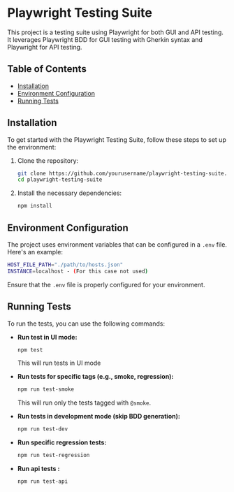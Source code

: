 # Playwright Testing Suite

This project is a testing suite using Playwright for both GUI and API testing. It leverages Playwright BDD for GUI testing with Gherkin syntax and Playwright for API testing.
## Table of Contents

- [Installation](#installation)
- [Environment Configuration](#environment-configuration)
- [Running Tests](#running-tests)


## Installation

To get started with the Playwright Testing Suite, follow these steps to set up the environment:

1. Clone the repository:

   ```bash
   git clone https://github.com/yourusername/playwright-testing-suite.git
   cd playwright-testing-suite
   ```

2. Install the necessary dependencies:

   ```bash
   npm install
   ```

## Environment Configuration

The project uses environment variables that can be configured in a `.env` file. Here's an example:

```bash
HOST_FILE_PATH="./path/to/hosts.json"
INSTANCE=localhost - (For this case not used)
```

Ensure that the `.env` file is properly configured for your environment.

## Running Tests

To run the tests, you can use the following commands:

- **Run test in UI mode:**

   ```bash
   npm test
   ```

  This will run tests in UI mode

- **Run tests for specific tags (e.g., smoke, regression):**

   ```bash
   npm run test-smoke
   ```

  This will run only the tests tagged with `@smoke`.

- **Run tests in development mode (skip BDD generation):**

   ```bash
   npm run test-dev
   ```

- **Run specific regression tests:**

   ```bash
   npm run test-regression
   ```
- **Run api tests :**

   ```bash
   npm run test-api
   ```
